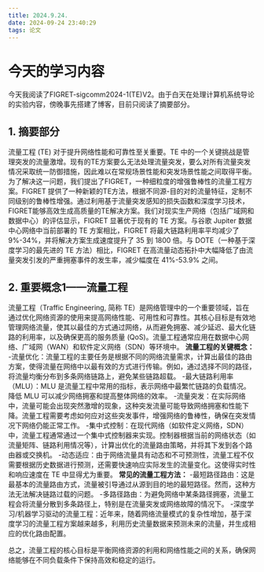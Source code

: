 ```yaml
---
title: 2024.9.24.
date: 2024-09-24 23:40:29
tags: 论文
---
```


# 今天的学习内容

今天我阅读了FIGRET-sigcomm2024-1(TE)V2。由于白天在处理计算机系统导论的实验内容，傍晚事先搭建了博客，目前只阅读了摘要部分。

## 1. 摘要部分

流量工程 (TE) 对于提升网络性能和可靠性至关重要。TE 中的一个关键挑战是管理突发的流量激增。现有的TE方案要么无法处理流量突发，要么对所有流量突发情况采取统一防御措施，因此难以在常规场景性能和突发场景性能之间取得平衡。为了解决这一问题，我们提出了FIGRET，一种细粒度的增强鲁棒性的流量工程方案。FIGRET 提供了一种新颖的TE方法，根据不同源-目的对的流量特征，定制不同级别的鲁棒性增强。通过利用基于流量突发感知的损失函数和深度学习技术，FIGRET能够高效生成高质量的TE解决方案。我们对现实生产网络（包括广域网和数据中心）的评估显示，FIGRET 显著优于现有的 TE 方案。与谷歌 Jupiter 数据中心网络中当前部署的 TE 方案相比，FIGRET 将最大链路利用率平均减少了 9%-34%，并将解决方案生成速度提升了 35 到 1800 倍。与 DOTE（一种基于深度学习的最先进的 TE 方法）相比，FIGRET 在高流量动态拓扑中大幅降低了由流量突发引发的严重拥塞事件的发生率，减少幅度在 41%-53.9% 之间。

## 2. 重要概念1——流量工程

流量工程（Traffic Engineering, 简称 TE）是网络管理中的一个重要领域，旨在通过优化网络资源的使用来提高网络性能、可用性和可靠性。其核心目标是有效地管理网络流量，使其以最佳的方式通过网络，从而避免拥塞、减少延迟、最大化链路的利用率，以及确保更高的服务质量 (QoS)。流量工程通常应用在数据中心网络、广域网（WAN）和软件定义网络（SDN）等环境中。
**流量工程的关键概念：**
-流量优化：流量工程的主要任务是根据不同的网络流量需求，计算出最佳的路由方案，使得流量在网络中以最有效的方式进行传输。例如，通过选择不同的路径，将流量均衡分布到多条网络链路上，避免某些链路超载。
-最大链路利用率（MLU）：MLU 是流量工程中常用的指标，表示网络中最繁忙链路的负载情况。降低 MLU 可以减少网络拥塞和提高整体网络的效率。
-流量突发：在实际网络中，流量可能会出现突然激增的现象，这种突发流量可能导致网络拥塞和性能下降。流量工程需要考虑如何应对这些突发事件，增强网络的鲁棒性，确保在突发情况下网络仍能正常工作。
-集中式控制：在现代网络（如软件定义网络，SDN）中，流量工程通常通过一个集中式控制器来实现。控制器根据当前的网络状态（如流量矩阵、链路利用情况等），计算出优化的流量路由策略，并将其下发到各个路由器或交换机。
-动态适应：由于网络流量具有动态和不可预测性，流量工程不仅需要根据历史数据进行预测，还需要快速响应实际发生的流量变化。这使得实时性和响应速度在 TE 中显得尤为重要。
**常见的流量工程方法：**
-最短路径路由：这是最基本的流量路由方式，流量被引导通过从源到目的地的最短路径。然而，这种方法无法解决链路过载的问题。
-多路径路由：为避免网络中某条路径拥塞，流量工程会将流量分散到多条路径上，特别是在流量突发或网络故障的情况下。
-深度学习/机器学习驱动的流量工程：近年来，随着网络流量模式的复杂性增加，基于深度学习的流量工程方案越来越多，利用历史流量数据来预测未来的流量，并生成相应的优化路由配置。

总之，流量工程的核心目标是平衡网络资源的利用和网络性能之间的关系，确保网络能够在不同负载条件下保持高效和稳定的运行。